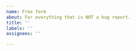 ```yaml
---
name: Free form
about: For everything that is NOT a bug report.
title: ''
labels: ''
assignees: ''

---
```


<!--

DO NOT USE THIS TEMPLATE FOR BUG REPORTS!

IF YOU DO, THEY WILL BE CLOSED AND MARKED AS INVALID!

-->
